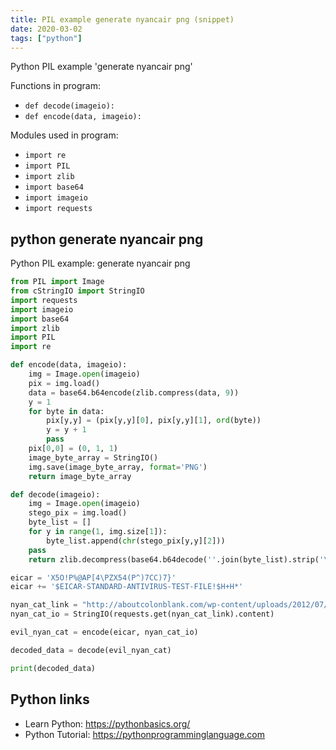 ```yaml
---
title: PIL example generate nyancair png (snippet)
date: 2020-03-02
tags: ["python"]
---
```

Python PIL example 'generate nyancair png'

Functions in program: 
* `def decode(imageio):`
* `def encode(data, imageio):`

Modules used in program: 
* `import re`
* `import PIL`
* `import zlib`
* `import base64`
* `import imageio`
* `import requests`

## python generate nyancair png

Python PIL example: generate nyancair png

```python
from PIL import Image
from cStringIO import StringIO
import requests
import imageio
import base64
import zlib
import PIL
import re

def encode(data, imageio):
	img = Image.open(imageio)
	pix = img.load()
	data = base64.b64encode(zlib.compress(data, 9))
	y = 1
	for byte in data:
		pix[y,y] = (pix[y,y][0], pix[y,y][1], ord(byte))
		y = y + 1
		pass
	pix[0,0] = (0, 1, 1)
	image_byte_array = StringIO()
	img.save(image_byte_array, format='PNG')
	return image_byte_array

def decode(imageio):
	img = Image.open(imageio)
	stego_pix = img.load()
	byte_list = []
	for y in range(1, img.size[1]):
		byte_list.append(chr(stego_pix[y,y][2]))
	pass
	return zlib.decompress(base64.b64decode(''.join(byte_list).strip('\0')))

eicar = 'X5O!P%@AP[4\PZX54(P^)7CC)7}'
eicar += '$EICAR-STANDARD-ANTIVIRUS-TEST-FILE!$H+H*'

nyan_cat_link = "http://aboutcolonblank.com/wp-content/uploads/2012/07/nyan-cat.png"
nyan_cat_io = StringIO(requests.get(nyan_cat_link).content)

evil_nyan_cat = encode(eicar, nyan_cat_io)

decoded_data = decode(evil_nyan_cat)

print(decoded_data)

```

## Python links

- Learn Python: https://pythonbasics.org/
- Python Tutorial: https://pythonprogramminglanguage.com
